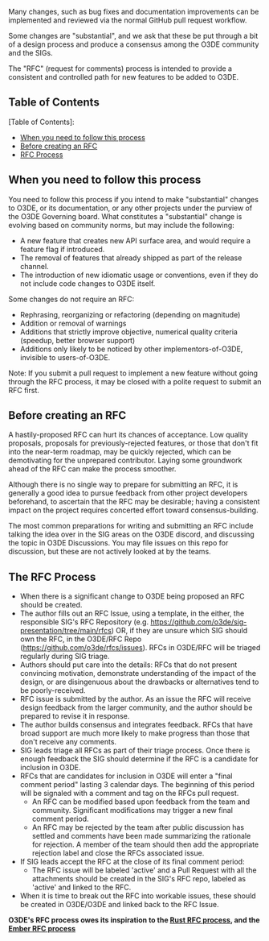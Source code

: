 [O3DE RFCs]: #O3DE-rfcs

Many changes, such as bug fixes and documentation improvements can be
implemented and reviewed via the normal GitHub pull request workflow.

Some changes are "substantial", and we ask that these be put through a
bit of a design process and produce a consensus among the O3DE community and
the SIGs.

The "RFC" (request for comments) process is intended to provide a consistent
and controlled path for new features to be added to O3DE.

## Table of Contents
[Table of Contents]:

  - [When you need to follow this process]
  - [Before creating an RFC]
  - [RFC Process]


## When you need to follow this process
[When you need to follow this process]: #when-you-need-to-follow-this-process
You need to follow this process if you intend to make "substantial" changes to O3DE, or its documentation, or any other projects under the purview of the O3DE Governing board. What constitutes a "substantial" change is evolving based on community norms, but may include the following:

* A new feature that creates new API surface area, and would require a feature flag if introduced.
* The removal of features that already shipped as part of the release channel.
* The introduction of new idiomatic usage or conventions, even if they do not include code changes to O3DE itself.

Some changes do not require an RFC:

* Rephrasing, reorganizing or refactoring (depending on magnitude)
* Addition or removal of warnings
* Additions that strictly improve objective, numerical quality criteria (speedup, better browser support)
* Additions only likely to be noticed by other implementors-of-O3DE, invisible to users-of-O3DE.

Note: If you submit a pull request to implement a new feature without going through the RFC process, it may be closed with a polite request to submit an RFC first.


## Before creating an RFC
[Before creating an RFC]: #before-creating-an-rfc
A hastily-proposed RFC can hurt its chances of acceptance. Low quality proposals, proposals for previously-rejected features, or those that don't fit into the near-term roadmap, may be quickly rejected, which can be demotivating for the unprepared contributor. Laying some groundwork ahead of the RFC can make the process smoother.

Although there is no single way to prepare for submitting an RFC, it is generally a good idea to pursue feedback from other project developers beforehand, to ascertain that the RFC may be desirable; having a consistent impact on the project requires concerted effort toward consensus-building.

The most common preparations for writing and submitting an RFC include talking the idea over in the SIG areas on the O3DE discord, and discussing the topic in O3DE Discussions. You may file issues on this repo for discussion, but these are not actively looked at by the teams.


## The RFC Process
[RFC Process]: #rfc-process

* When there is a significant change to O3DE being proposed an RFC should be created.
* The author fills out an RFC Issue, using a template, in the either, the responsible SIG's RFC Repository (e.g. https://github.com/o3de/sig-presentation/tree/main/rfcs) OR, if they are unsure which SIG should own the RFC, in the O3DE/RFC Repo (https://github.com/o3de/rfcs/issues). RFCs in O3DE/RFC will be triaged regularly during SIG triage.
* Authors should put care into the details: RFCs that do not present convincing motivation, demonstrate understanding of the impact of the design, or are disingenuous about the drawbacks or alternatives tend to be poorly-received.
* RFC issue is submitted by the author. As an issue the RFC will receive design feedback from the larger community, and the author should be prepared to revise it in response.
* The author builds consensus and integrates feedback. RFCs that have broad support are much more likely to make progress than those that don't receive any comments.
* SIG leads triage all RFCs as part of their triage process. Once there is enough feedback the SIG should determine if the RFC is a candidate for inclusion in O3DE.
* RFCs that are candidates for inclusion in O3DE will enter a "final comment period" lasting 3 calendar days. The beginning of this period will be signaled with a comment and tag on the RFCs pull request.
   * An RFC can be modified based upon feedback from the team and community. Significant modifications may trigger a new final comment period.
   * An RFC may be rejected by the team after public discussion has settled and comments have been made summarizing the rationale for rejection. A member of the team should then add the appropriate rejection label and close the RFCs associated issue.
* If SIG leads accept the RFC at the close of its final comment period:
    * The RFC issue will be labeled 'active' and a Pull Request with all the attachments should be created in the SIG's RFC repo, labeled as 'active' and linked to the RFC.
* When it is time to break out the RFC into workable issues, these should be created in O3DE/O3DE and linked back to the RFC Issue.

**O3DE's RFC process owes its inspiration to the [Rust RFC process], and the [Ember RFC process]**

[Rust RFC process]: https://github.com/rust-lang/rfcs
[Ember RFC process]: https://github.com/emberjs/rfcs
